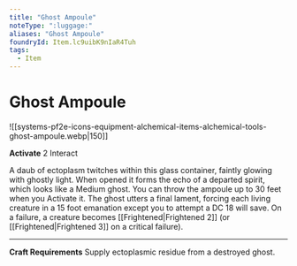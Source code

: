 ```yaml
---
title: "Ghost Ampoule"
noteType: ":luggage:"
aliases: "Ghost Ampoule"
foundryId: Item.lc9uibK9nIaR4Tuh
tags:
  - Item
---
```


# Ghost Ampoule
![[systems-pf2e-icons-equipment-alchemical-items-alchemical-tools-ghost-ampoule.webp|150]]

**Activate** 2 Interact

A daub of ectoplasm twitches within this glass container, faintly glowing with ghostly light. When opened it forms the echo of a departed spirit, which looks like a Medium ghost. You can throw the ampoule up to 30 feet when you Activate it. The ghost utters a final lament, forcing each living creature in a 15 foot emanation except you to attempt a DC 18 will save. On a failure, a creature becomes [[Frightened|Frightened 2]] (or [[Frightened|Frightened 3]] on a critical failure).

* * *

**Craft Requirements** Supply ectoplasmic residue from a destroyed ghost.
